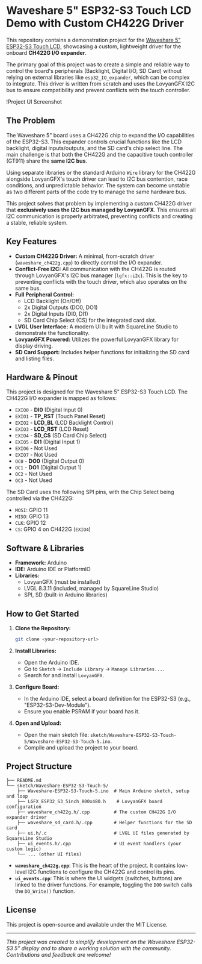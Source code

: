 # Waveshare 5" ESP32-S3 Touch LCD Demo with Custom CH422G Driver

This repository contains a demonstration project for the [Waveshare 5" ESP32-S3 Touch LCD](https://www.waveshare.com/esp32-s3-touch-lcd-5.htm), showcasing a custom, lightweight driver for the onboard **CH422G I/O expander**.

The primary goal of this project was to create a simple and reliable way to control the board's peripherals (Backlight, Digital I/O, SD Card) without relying on external libraries like `esp32_IO_expander`, which can be complex to integrate. This driver is written from scratch and uses the LovyanGFX I2C bus to ensure compatibility and prevent conflicts with the touch controller.

!Project UI Screenshot

## The Problem

The Waveshare 5" board uses a CH422G chip to expand the I/O capabilities of the ESP32-S3. This expander controls crucial functions like the LCD backlight, digital inputs/outputs, and the SD card's chip select line. The main challenge is that both the CH422G and the capacitive touch controller (GT911) share the **same I2C bus**.

Using separate libraries or the standard Arduino `Wire` library for the CH422G alongside LovyanGFX's touch driver can lead to I2C bus contention, race conditions, and unpredictable behavior. The system can become unstable as two different parts of the code try to manage the same hardware bus.

This project solves that problem by implementing a custom CH422G driver that **exclusively uses the I2C bus managed by LovyanGFX**. This ensures all I2C communication is properly arbitrated, preventing conflicts and creating a stable, reliable system.

## Key Features

*   **Custom CH422G Driver:** A minimal, from-scratch driver (`waveshare_ch422g.cpp`) to directly control the I/O expander.
*   **Conflict-Free I2C:** All communication with the CH422G is routed through LovyanGFX's I2C bus manager (`lgfx::i2c`). This is the key to preventing conflicts with the touch driver, which also operates on the same bus.
*   **Full Peripheral Control:**
    *   LCD Backlight (On/Off)
    *   2x Digital Outputs (DO0, DO1)
    *   2x Digital Inputs (DI0, DI1)
    *   SD Card Chip Select (CS) for the integrated card slot.
*   **LVGL User Interface:** A modern UI built with SquareLine Studio to demonstrate the functionality.
*   **LovyanGFX Powered:** Utilizes the powerful LovyanGFX library for display driving.
*   **SD Card Support:** Includes helper functions for initializing the SD card and listing files.

## Hardware & Pinout

This project is designed for the Waveshare 5" ESP32-S3 Touch LCD. The CH422G I/O expander is mapped as follows:

*   `EXIO0` - **DI0** (Digital Input 0)
*   `EXIO1` - **TP_RST** (Touch Panel Reset)
*   `EXIO2` - **LCD_BL** (LCD Backlight Control)
*   `EXIO3` - **LCD_RST** (LCD Reset)
*   `EXIO4` - **SD_CS** (SD Card Chip Select)
*   `EXIO5` - **DI1** (Digital Input 1)
*   `EXIO6` - Not Used
*   `EXIO7` - Not Used
*   `OC0` - **DO0** (Digital Output 0)
*   `OC1` - **DO1** (Digital Output 1)
*   `OC2` - Not Used
*   `OC3` - Not Used

The SD Card uses the following SPI pins, with the Chip Select being controlled via the CH422G:

*   `MOSI`: GPIO 11
*   `MISO`: GPIO 13
*   `CLK`:  GPIO 12
*   `CS`:   GPIO 4 on CH422G (`EXIO4`)

## Software & Libraries

*   **Framework:** Arduino
*   **IDE:** Arduino IDE or PlatformIO
*   **Libraries:**
    *   LovyanGFX (must be installed)
    *   LVGL 8.3.11 (included, managed by SquareLine Studio)
    *   SPI, SD (built-in Arduino libraries)

## How to Get Started

1.  **Clone the Repository:**
    ```sh
    git clone <your-repository-url>
    ```

2.  **Install Libraries:**
    *   Open the Arduino IDE.
    *   Go to `Sketch` -> `Include Library` -> `Manage Libraries...`.
    *   Search for and install `LovyanGFX`.

3.  **Configure Board:**
    *   In the Arduino IDE, select a board definition for the ESP32-S3 (e.g., "ESP32-S3-Dev-Module").
    *   Ensure you enable PSRAM if your board has it.

4.  **Open and Upload:**
    *   Open the main sketch file: `sketch/Waveshare-ESP32-S3-Touch-5/Waveshare-ESP32-S3-Touch-5.ino`.
    *   Compile and upload the project to your board.

## Project Structure

```
├── README.md
└── sketch/Waveshare-ESP32-S3-Touch-5/
    ├── Waveshare-ESP32-S3-Touch-5.ino  # Main Arduino sketch, setup and loop
    ├── LGFX_ESP32_S3_5inch_800x480.h    # LovyanGFX board configuration
    ├── waveshare_ch422g.h/.cpp         # The custom CH422G I/O expander driver
    ├── waveshare_sd_card.h/.cpp        # Helper functions for the SD card
    ├── ui.h/.c                         # LVGL UI files generated by SquareLine Studio
    ├── ui_events.h/.cpp                # UI event handlers (your custom logic)
    └── ... (other UI files)
```

*   **`waveshare_ch422g.cpp`**: This is the heart of the project. It contains low-level I2C functions to configure the CH422G and control its pins.
*   **`ui_events.cpp`**: This is where the UI widgets (switches, buttons) are linked to the driver functions. For example, toggling the `DO0` switch calls the `DO_Write()` function.

## License

This project is open-source and available under the MIT License.

---

*This project was created to simplify development on the Waveshare ESP32-S3 5" display and to share a working solution with the community. Contributions and feedback are welcome!*